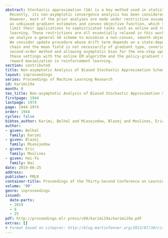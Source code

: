 ```yaml
---
abstract: Stochastic approximation (SA) is a key method used in statistical learning.
  Recently, its non-asymptotic convergence analysis has been considered in many papers.
  However, most of the prior analyses are made under restrictive assumptions such
  as unbiased gradient estimates and convex objective function, which significantly
  limit their applications to sophisticated tasks such as online and reinforcement
  learning. These restrictions are all essentially relaxed in this work. In particular,
  we analyze a general SA scheme to minimize a non-convex, smooth objective function.
  We consider update procedure whose drift term depends on a state-dependent Markov
  chain and the mean field is not necessarily of gradient type, covering approximate
  second-order method and allowing asymptotic bias for the one-step updates. We illustrate
  these settings with the online EM algorithm and the policy-gradient method for average
  reward maximization in reinforcement learning.
section: contributed
title: Non-asymptotic Analysis of Biased Stochastic Approximation Scheme
layout: inproceedings
series: Proceedings of Machine Learning Research
id: karimi19a
month: 0
tex_title: Non-asymptotic Analysis of Biased Stochastic Approximation Scheme
firstpage: 1944
lastpage: 1974
page: 1944-1974
order: 1944
cycles: false
bibtex_author: Karimi, Belhal and Miasojedow, Blazej and Moulines, Eric and Wai, Hoi-To
author:
- given: Belhal
  family: Karimi
- given: Blazej
  family: Miasojedow
- given: Eric
  family: Moulines
- given: Hoi-To
  family: Wai
date: 2019-06-25
address: 
publisher: PMLR
container-title: Proceedings of the Thirty-Second Conference on Learning Theory
volume: '99'
genre: inproceedings
issued:
  date-parts:
  - 2019
  - 6
  - 25
pdf: http://proceedings.mlr.press/v99/karimi19a/karimi19a.pdf
extras: []
# Format based on citeproc: http://blog.martinfenner.org/2013/07/30/citeproc-yaml-for-bibliographies/
---
```

